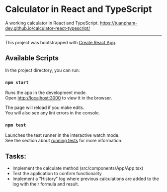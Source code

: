 # Calculator in React and TypeScript
A working calculator in React and TypeScript. https://tuanpham-dev.github.io/calculator-react-typescript/

---

This project was bootstrapped with [Create React App](https://github.com/facebook/create-react-app).

## Available Scripts

In the project directory, you can run:

### `npm start`

Runs the app in the development mode.<br />
Open [http://localhost:3000](http://localhost:3000) to view it in the browser.

The page will reload if you make edits.<br />
You will also see any lint errors in the console.

### `npm test`

Launches the test runner in the interactive watch mode.<br />
See the section about [running tests](https://facebook.github.io/create-react-app/docs/running-tests) for more information.

## Tasks:
- Implement the calculate method (src/components/App/App.tsx)
- Test the application to confirm functionality
- Implement a "History" log where previous calculations are added to the log with their formula and result.

